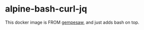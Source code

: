 # alpine-bash-curl-jq

This docker image is FROM [gempesaw][curl-jq], and just adds
bash on top.

[curl-jq]: https://hub.docker.com/r/gempesaw/curl-jq/

